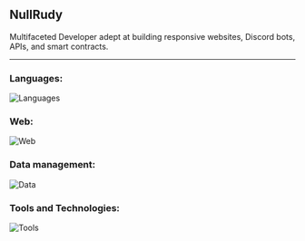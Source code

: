 ## NullRudy
Multifaceted Developer adept at building responsive websites, Discord bots, APIs, and smart contracts.

---

### Languages:
![Languages](https://skillicons.dev/icons?i=js,ts,solidity,py&perline=10)

### Web:
![Web](https://skillicons.dev/icons?i=css,html,tailwind,materialui,emotion,react,nextjs&perline=10)

### Data management:
![Data](https://skillicons.dev/icons?i=graphql,mongodb,postgres,mysql,sqlite,redis&perline=10)

### Tools and Technologies:
![Tools](https://skillicons.dev/icons?i=nodejs,powershell,express,babel,webpack,discord,twitter,git,figma,vscode,heroku,vercel,netlify,aws,docker,nginx,cloudflare,workers,ipfs&perline=10)
